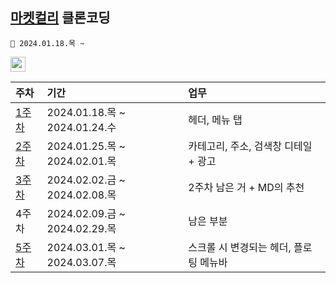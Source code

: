 ## [마켓컬리](https://www.kurly.com) 클론코딩
```
🛒 2024.01.18.목 ~
```
<a href="https://reactjs.org/" target="_blank" rel="noreferrer"> <img src="https://img.shields.io/badge/react-61DAFB?style=for-the-badge&logo=react&logoColor=black" alt="react" height="24"/> </a> <!--React -->

| 주차 | 기간 | 업무 |
| :--- | :--- | :--- |
| [1주차](https://github.com/HeoJoe/clone1_kurly_jm/wiki/1%EC%A3%BC%EC%B0%A8) | 2024.01.18.목 ~ 2024.01.24.수 | 헤더, 메뉴 탭 |
| [2주차](https://github.com/HeoJoe/clone1_kurly_jm/wiki/2%EC%A3%BC%EC%B0%A8) | 2024.01.25.목 ~ 2024.02.01.목 | 카테고리, 주소, 검색창 디테일 + 광고 |
| [3주차](https://github.com/HeoJoe/clone1_kurly_jm/issues/11) | 2024.02.02.금 ~ 2024.02.08.목 | 2주차 남은 거 + MD의 추천 |
| 4주차 | 2024.02.09.금 ~ 2024.02.29.목 | 남은 부분 |
| [5주차](https://github.com/HeoJoe/clone1_kurly_jm/issues/18) | 2024.03.01.목 ~ 2024.03.07.목 | 스크롤 시 변경되는 헤더, 플로팅 메뉴바 |
